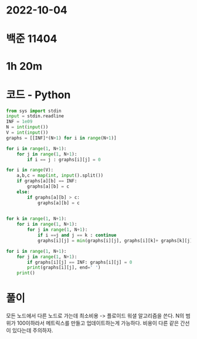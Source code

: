 # 2022-10-04

# 백준 11404

# 1h 20m

# 코드 - Python

```python
from sys import stdin
input = stdin.readline
INF = 1e09
N = int(input())
V = int(input())
graphs = [[INF]*(N+1) for i in range(N+1)]

for i in range(1, N+1):
    for j in range(1, N+1):
        if i == j : graphs[i][j] = 0

for i in range(V):
    a,b,c = map(int, input().split())
    if graphs[a][b] == INF:
        graphs[a][b] = c
    else: 
        if graphs[a][b] > c:
            graphs[a][b] = c

    
for k in range(1, N+1):
    for i in range(1, N+1):
        for j in range(1, N+1):
            if i ==j and j == k : continue
            graphs[i][j] = min(graphs[i][j], graphs[i][k]+ graphs[k][j])

for i in range(1, N+1):
    for j in range(1, N+1):
        if graphs[i][j] == INF: graphs[i][j] = 0
        print(graphs[i][j], end=' ')
    print()
```

# 풀이

모든 노드에서 다른 노드로 가는데 최소비용 -> 플로이드 워셜 알고리즘을 쓴다. 
N의 범위가 100이하라서 메트릭스를 만들고 업데이트하는게 가능하다. 
비용이 다른 같은 간선이 있다는데 주의하자. 
